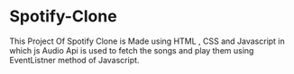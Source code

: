 # Spotify-Clone
This Project Of Spotify Clone is Made using HTML , CSS and Javascript in which js Audio Api is used to fetch the songs and play them using EventListner method of Javascript.

